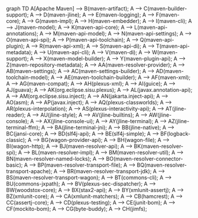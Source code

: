 graph TD
    A[Apache Maven] --> B(maven-artifact);
    A --> C(maven-builder-support);
    A --> D(maven-jline);
    A --> E(maven-logging);
    A --> F(maven-core);
    A --> G(maven-impl);
    A --> H(maven-embedder);
    A --> I(maven-cli);
    A --> J(maven-model);
    A --> K(maven-api-core);
    A --> L(maven-api-annotations);
    A --> M(maven-api-model);
    A --> N(maven-api-settings);
    A --> O(maven-api-spi);
    A --> P(maven-api-toolchain);
    A --> Q(maven-api-plugin);
    A --> R(maven-api-xml);
    A --> S(maven-api-di);
    A --> T(maven-api-metadata);
    A --> U(maven-api-cli);
    A --> V(maven-di);
    A --> W(maven-support);
    A --> X(maven-model-builder);
    A --> Y(maven-plugin-api);
    A --> Z(maven-repository-metadata);
    A --> AA(maven-resolver-provider);
    A --> AB(maven-settings);
    A --> AC(maven-settings-builder);
    A --> AD(maven-toolchain-model);
    A --> AE(maven-toolchain-builder);
    A --> AF(maven-xml);
    A --> AG(maven-compat);
    A --> AH(plexus-xml);
    A --> AI(guice);
    A --> AJ(guava);
    A --> AK(org.eclipse.sisu.plexus);
    A --> AL(javax.annotation-api);
    A --> AM(org.eclipse.sisu.inject);
    A --> AN(jakarta.inject-api);
    A --> AO(asm);
    A --> AP(javax.inject);
    A --> AQ(plexus-classworlds);
    A --> AR(plexus-interpolation);
    A --> AS(plexus-interactivity-api);
    A --> AT(jline-reader);
    A --> AU(jline-style);
    A --> AV(jline-builtins);
    A --> AW(jline-console);
    A --> AX(jline-console-ui);
    A --> AY(jline-terminal);
    A --> AZ(jline-terminal-ffm);
    A --> BA(jline-terminal-jni);
    A --> BB(jline-native);
    A --> BC(jansi-core);
    A --> BD(slf4j-api);
    A --> BE(slf4j-simple);
    A --> BF(logback-classic);
    A --> BG(wagon-provider-api);
    A --> BH(wagon-file);
    A --> BI(wagon-http);
    A --> BJ(maven-resolver-api);
    A --> BK(maven-resolver-spi);
    A --> BL(maven-resolver-impl);
    A --> BM(maven-resolver-util);
    A --> BN(maven-resolver-named-locks);
    A --> BO(maven-resolver-connector-basic);
    A --> BP(maven-resolver-transport-file);
    A --> BQ(maven-resolver-transport-apache);
    A --> BR(maven-resolver-transport-jdk);
    A --> BS(maven-resolver-transport-wagon);
    A --> BT(commons-cli);
    A --> BU(commons-jxpath);
    A --> BV(plexus-sec-dispatcher);
    A --> BW(woodstox-core);
    A --> BX(stax2-api);
    A --> BY(xmlunit-assertj);
    A --> BZ(xmlunit-core);
    A --> CA(xmlunit-matchers);
    A --> CB(hamcrest);
    A --> CC(assertj-core);
    A --> CD(plexus-testing);
    A --> CE(junit-bom);
    A --> CF(mockito-bom);
    A --> CG(byte-buddy);
    A --> CH(jimfs);
